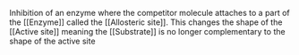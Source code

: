 Inhibition of an enzyme where the competitor molecule attaches to a part of the [[Enzyme]] called the [[Allosteric site]]. This changes the shape of the [[Active site]] meaning the [[Substrate]] is no longer complementary to the shape of the active site